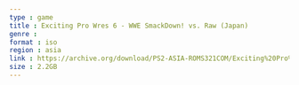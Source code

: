 ```yaml
---
type : game
title : Exciting Pro Wres 6 - WWE SmackDown! vs. Raw (Japan)
genre : 
format : iso
region : asia
link : https://archive.org/download/PS2-ASIA-ROMS321COM/Exciting%20Pro%20Wres%206%20-%20WWE%20SmackDown%21%20vs.%20Raw%20%28Japan%29.7z
size : 2.2GB
---
```


